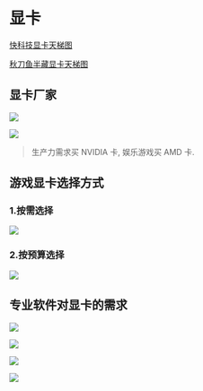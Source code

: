# 显卡

[快科技显卡天梯图](https://www.mydrivers.com/zhuanti/tianti/gpu/)

[秋刀鱼半藏显卡天梯图](https://tieba.baidu.com/p/6133450546?see_lz=1#135699450528l)

## 显卡厂家
![](https://img.xbin.cn/images/2023/07/28-13-11-177016.png)

![](https://img.xbin.cn/images/2023/07/28-13-08-b7668b.png)

> 生产力需求买 NVIDIA 卡, 娱乐游戏买 AMD 卡.

## 游戏显卡选择方式

### 1.按需选择

![](https://img.xbin.cn/images/2023/07/28-12-55-bf6fed.png)

### 2.按预算选择

![](https://img.xbin.cn/images/2023/07/28-12-55-2634c8.png)

## 专业软件对显卡的需求

![](https://img.xbin.cn/images/2023/07/28-13-00-6ff7ee.png)

![](https://img.xbin.cn/images/2023/07/28-13-00-13d67e.png)

![](https://img.xbin.cn/images/2023/07/28-13-01-c8b4d3.png)

![](https://img.xbin.cn/images/2023/07/28-13-02-7fe1a5.png)